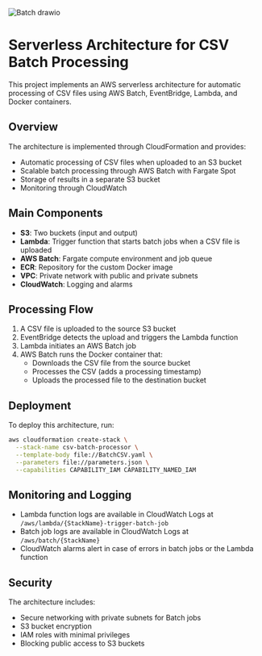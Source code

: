 ![Batch drawio](https://github.com/user-attachments/assets/53c2e8a5-e60e-48b6-8c4e-9b101a3cbda9)

# Serverless Architecture for CSV Batch Processing

This project implements an AWS serverless architecture for automatic processing of CSV files using AWS Batch, EventBridge, Lambda, and Docker containers.

## Overview

The architecture is implemented through CloudFormation and provides:

- Automatic processing of CSV files when uploaded to an S3 bucket
- Scalable batch processing through AWS Batch with Fargate Spot
- Storage of results in a separate S3 bucket
- Monitoring through CloudWatch

## Main Components

- **S3**: Two buckets (input and output)
- **Lambda**: Trigger function that starts batch jobs when a CSV file is uploaded
- **AWS Batch**: Fargate compute environment and job queue
- **ECR**: Repository for the custom Docker image
- **VPC**: Private network with public and private subnets
- **CloudWatch**: Logging and alarms

## Processing Flow

1. A CSV file is uploaded to the source S3 bucket
2. EventBridge detects the upload and triggers the Lambda function
3. Lambda initiates an AWS Batch job
4. AWS Batch runs the Docker container that:
   - Downloads the CSV file from the source bucket
   - Processes the CSV (adds a processing timestamp)
   - Uploads the processed file to the destination bucket

## Deployment

To deploy this architecture, run:

```bash
aws cloudformation create-stack \
  --stack-name csv-batch-processor \
  --template-body file://BatchCSV.yaml \
  --parameters file://parameters.json \
  --capabilities CAPABILITY_IAM CAPABILITY_NAMED_IAM
```

## Monitoring and Logging

- Lambda function logs are available in CloudWatch Logs at `/aws/lambda/{StackName}-trigger-batch-job`
- Batch job logs are available in CloudWatch Logs at `/aws/batch/{StackName}`
- CloudWatch alarms alert in case of errors in batch jobs or the Lambda function

## Security

The architecture includes:
- Secure networking with private subnets for Batch jobs
- S3 bucket encryption
- IAM roles with minimal privileges
- Blocking public access to S3 buckets
